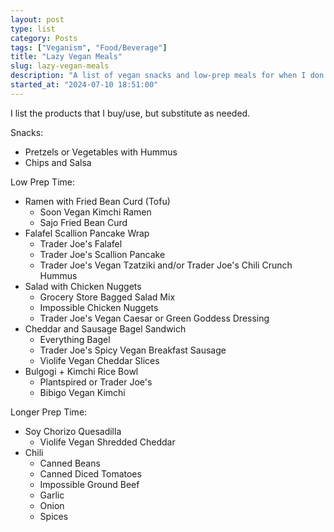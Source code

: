 ```yaml
---
layout: post
type: list
category: Posts
tags: ["Veganism", "Food/Beverage"]
title: "Lazy Vegan Meals"
slug: lazy-vegan-meals
description: "A list of vegan snacks and low-prep meals for when I don't feel like cooking."
started_at: "2024-07-10 18:51:00"
---
```


I list the products that I buy/use, but substitute as needed.

Snacks:
* Pretzels or Vegetables with Hummus
* Chips and Salsa

Low Prep Time:
* Ramen with Fried Bean Curd (Tofu)
    * Soon Vegan Kimchi Ramen
    * Sajo Fried Bean Curd
* Falafel Scallion Pancake Wrap
    * Trader Joe's Falafel
    * Trader Joe's Scallion Pancake
    * Trader Joe's Vegan Tzatziki and/or Trader Joe's Chili Crunch Hummus
* Salad with Chicken Nuggets
    * Grocery Store Bagged Salad Mix
    * Impossible Chicken Nuggets
    * Trader Joe's Vegan Caesar or Green Goddess Dressing
* Cheddar and Sausage Bagel Sandwich
    * Everything Bagel
    * Trader Joe's Spicy Vegan Breakfast Sausage
    * Violife Vegan Cheddar Slices
* Bulgogi + Kimchi Rice Bowl
    * Plantspired or Trader Joe's
    * Bibigo Vegan Kimchi

Longer Prep Time:
* Soy Chorizo Quesadilla
    * Violife Vegan Shredded Cheddar
* Chili
    * Canned Beans
    * Canned Diced Tomatoes
    * Impossible Ground Beef
    * Garlic
    * Onion
    * Spices